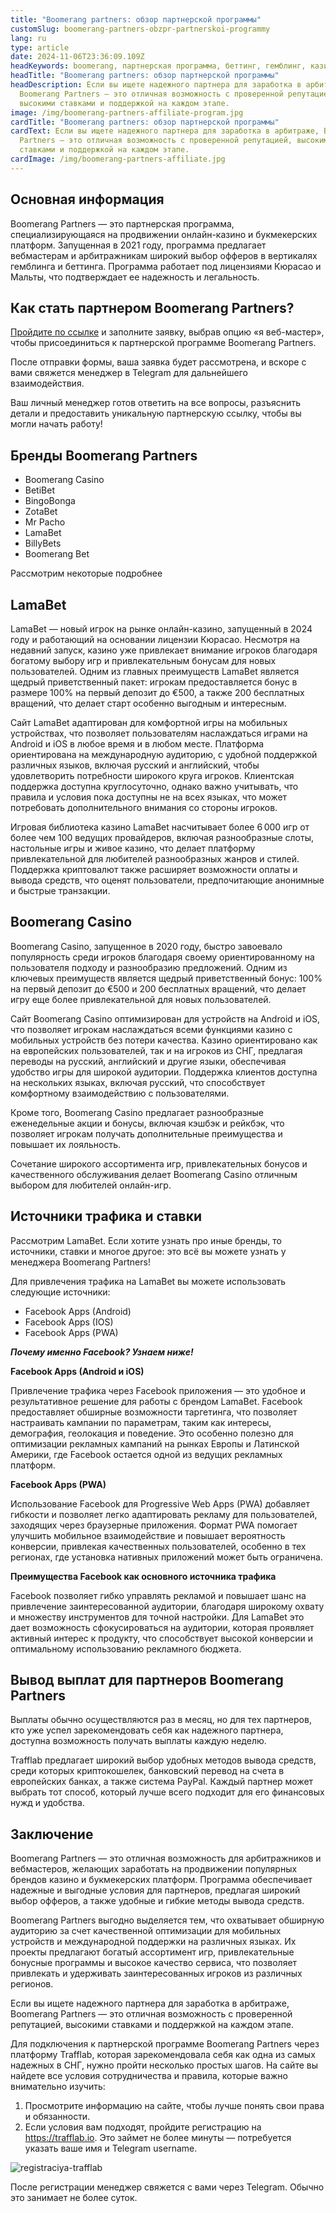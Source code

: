 ```yaml
---
title: "Boomerang partners: обзор партнерской программы"
customSlug: boomerang-partners-obzpr-partnerskoi-programmy
lang: ru
type: article
date: 2024-11-06T23:36:09.109Z
headKeywords: boomerang, партнерская программа, беттинг, гемблинг, казино
headTitle: "Boomerang partners: обзор партнерской программы"
headDescription: Если вы ищете надежного партнера для заработка в арбитраже,
  Boomerang Partners — это отличная возможность с проверенной репутацией,
  высокими ставками и поддержкой на каждом этапе.
image: /img/boomerang-partners-affiliate-program.jpg
cardTitle: "Boomerang partners: обзор партнерской программы"
cardText: Если вы ищете надежного партнера для заработка в арбитраже, Boomerang
  Partners — это отличная возможность с проверенной репутацией, высокими
  ставками и поддержкой на каждом этапе.
cardImage: /img/boomerang-partners-affiliate.jpg
---
```

## Основная информация 

Boomerang Partners — это партнерская программа, специализирующаяся на продвижении онлайн-казино и букмекерских платформ. Запущенная в 2021 году, программа предлагает вебмастерам и арбитражникам широкий выбор офферов в вертикалях гемблинга и беттинга. Программа работает под лицензиями Кюрасао и Мальты, что подтверждает ее надежность и легальность.

## Как стать партнером Boomerang Partners?

[Пройдите по ссылке](https://trafflab.io) и заполните заявку, выбрав опцию «я веб-мастер», чтобы присоединиться к партнерской программе Boomerang Partners. 

После отправки формы, ваша заявка будет рассмотрена, и вскоре с вами свяжется менеджер в Telegram для дальнейшего взаимодействия. 

Ваш личный менеджер готов ответить на все вопросы, разъяснить детали и предоставить уникальную партнерскую ссылку, чтобы вы могли начать работу!

## Бренды Boomerang Partners

* Boomerang Casino
* BetiBet
* BingoBonga
* ZotaBet
* Mr Pacho
* LamaBet
* BillyBets
* Boomerang Bet

Рассмотрим некоторые подробнее 

## LamaBet

LamaBet — новый игрок на рынке онлайн-казино, запущенный в 2024 году и работающий на основании лицензии Кюрасао. Несмотря на недавний запуск, казино уже привлекает внимание игроков благодаря богатому выбору игр и привлекательным бонусам для новых пользователей. Одним из главных преимуществ LamaBet является щедрый приветственный пакет: игрокам предоставляется бонус в размере 100% на первый депозит до €500, а также 200 бесплатных вращений, что делает старт особенно выгодным и интересным.

Сайт LamaBet адаптирован для комфортной игры на мобильных устройствах, что позволяет пользователям наслаждаться играми на Android и iOS в любое время и в любом месте. Платформа ориентирована на международную аудиторию, с удобной поддержкой различных языков, включая русский и английский, чтобы удовлетворить потребности широкого круга игроков. Клиентская поддержка доступна круглосуточно, однако важно учитывать, что правила и условия пока доступны не на всех языках, что может потребовать дополнительного внимания со стороны игроков.

Игровая библиотека казино LamaBet насчитывает более 6 000 игр от более чем 100 ведущих провайдеров, включая разнообразные слоты, настольные игры и живое казино, что делает платформу привлекательной для любителей разнообразных жанров и стилей. Поддержка криптовалют также расширяет возможности оплаты и вывода средств, что оценят пользователи, предпочитающие анонимные и быстрые транзакции.

## Boomerang Casino

Boomerang Casino, запущенное в 2020 году, быстро завоевало популярность среди игроков благодаря своему ориентированному на пользователя подходу и разнообразию предложений. Одним из ключевых преимуществ является щедрый приветственный бонус: 100% на первый депозит до €500 и 200 бесплатных вращений, что делает игру еще более привлекательной для новых пользователей.

Сайт Boomerang Casino оптимизирован для устройств на Android и iOS, что позволяет игрокам наслаждаться всеми функциями казино с мобильных устройств без потери качества. Казино ориентировано как на европейских пользователей, так и на игроков из СНГ, предлагая переводы на русский, английский и другие языки, обеспечивая удобство игры для широкой аудитории. Поддержка клиентов доступна на нескольких языках, включая русский, что способствует комфортному взаимодействию с пользователями.     

Кроме того, Boomerang Casino предлагает разнообразные еженедельные акции и бонусы, включая кэшбэк и рейкбэк, что позволяет игрокам получать дополнительные преимущества и повышает их лояльность.

Сочетание широкого ассортимента игр, привлекательных бонусов и качественного обслуживания делает Boomerang Casino отличным выбором для любителей онлайн-игр.

## Источники трафика и ставки 

Рассмотрим LamaBet. Если хотите узнать про иные бренды, то источники, ставки и многое другое: это всё вы можете узнать у менеджера Boomerang Partners!

Для привлечения трафика на LamaBet вы можете использовать следующие источники:

* Facebook Apps (Android)
* Facebook Apps (IOS)
* Facebook Apps (PWA)

***Почему именно Facebook? Узнаем ниже!***

**Facebook Apps (Android и iOS)**

Привлечение трафика через Facebook приложения — это удобное и результативное решение для работы с брендом LamaBet. Facebook предоставляет обширные возможности таргетинга, что позволяет настраивать кампании по параметрам, таким как интересы, демография, геолокация и поведение. Это особенно полезно для оптимизации рекламных кампаний на рынках Европы и Латинской Америки, где Facebook остается одной из ведущих рекламных платформ.

**Facebook Apps (PWA)**

Использование Facebook для Progressive Web Apps (PWA) добавляет гибкости и позволяет легко адаптировать рекламу для пользователей, заходящих через браузерные приложения. Формат PWA помогает улучшить мобильное взаимодействие и повышает вероятность конверсии, привлекая качественных пользователей, особенно в тех регионах, где установка нативных приложений может быть ограничена. 

**Преимущества Facebook как основного источника трафика**

Facebook позволяет гибко управлять рекламой и повышает шанс на привлечение заинтересованной аудитории, благодаря широкому охвату и множеству инструментов для точной настройки. Для LamaBet это дает возможность сфокусироваться на аудитории, которая проявляет активный интерес к продукту, что способствует высокой конверсии и оптимальному использованию рекламного бюджета.

## Вывод выплат для партнеров Boomerang Partners

Выплаты обычно осуществляются раз в месяц, но для тех партнеров, кто уже успел зарекомендовать себя как надежного партнера, доступна возможность получать выплаты каждую неделю. 

Trafflab предлагает широкий выбор удобных методов вывода средств, среди которых криптокошелек, банковский перевод на счета в европейских банках, а также система PayPal. Каждый партнер может выбрать тот способ, который лучше всего подходит для его финансовых нужд и удобства.

## Заключение 

Boomerang Partners — это отличная возможность для арбитражников и вебмастеров, желающих заработать на продвижении популярных брендов казино и букмекерских платформ. Программа обеспечивает надежные и выгодные условия для партнеров, предлагая широкий выбор офферов, а также удобные и гибкие методы вывода средств. 

Boomerang Partners выгодно выделяется тем, что охватывает обширную аудиторию за счет качественной оптимизации для мобильных устройств и международной поддержки на различных языках. Их проекты предлагают богатый ассортимент игр, привлекательные бонусные программы и высокое качество сервиса, что позволяет привлекать и удерживать заинтересованных игроков из различных регионов. 

Если вы ищете надежного партнера для заработка в арбитраже, Boomerang Partners — это отличная возможность с проверенной репутацией, высокими ставками и поддержкой на каждом этапе.

Для подключения к партнерской программе Boomerang Partners через платформу Trafflab, которая зарекомендовала себя как одна из самых надежных в СНГ, нужно пройти несколько простых шагов. На сайте вы найдете все условия сотрудничества и правила, которые важно внимательно изучить:

1. Просмотрите информацию на сайте, чтобы лучше понять свои права и обязанности.
2. Если условия вам подходят, пройдите регистрацию на <https://trafflab.io>. Это займет не более минуты — потребуется указать ваше имя и Telegram username.

![registraciya-trafflab](https://lh7-rt.googleusercontent.com/docsz/AD_4nXeoEX8hXBQiID8T10R0E5bqJJ9dEkX4pD1T5VckrNMQJuE18HCng0rx62wmKaMSPrrJkEDr-dIg58Izt-PCHBRMmpuSHQHESwgCFd1XCCk8f4fFhpyLLCJJ3sOW2P1BzL4BFxc71U6nULr2zb_e?key=WxUN5uxiSLxv443orkT9NW_f "Регистрация в пп")

После регистрации менеджер свяжется с вами через Telegram. Обычно это занимает не более суток.